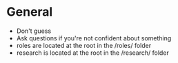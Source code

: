 # General
- Don't guess
- Ask questions if you're not confident about something
- roles are located at the root in the /roles/ folder
- research is located at the root in the /research/ folder